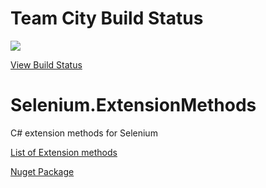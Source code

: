 # Team City Build Status

<a href="http://vm-scorchio.westeurope.cloudapp.azure.com:888/viewType.html?buildTypeId=SeleniumExtensionMethods_Build&guest=1">
	<img src="http://vm-scorchio.westeurope.cloudapp.azure.com:888/app/rest/builds/buildType:(id:SeleniumExtensionMethods_Build)/statusIcon"/>
</a>

[View Build Status](http://vm-scorchio.westeurope.cloudapp.azure.com:888/viewType.html?buildTypeId=SeleniumExtensionMethods_Build&guest=1)

# Selenium.ExtensionMethods

C# extension methods for Selenium

[List of Extension methods](Scorchio.Selenium.ExtensionMethods.md)

[Nuget Package](https://www.nuget.org/packages/Scorchio.Selenium.ExtensionMethods)
